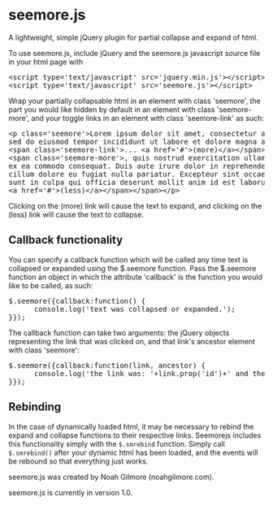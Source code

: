 <h1>seemore.js</h1>

<p>A lightweight, simple jQuery plugin for partial collapse and expand of html.</p>

<p>To use seemore.js, include jQuery and the seemore.js javascript source file in your html page with <pre>&lt;script type='text/javascript' src='jquery.min.js'&gt;&lt;/script&gt;
&lt;script type='text/javascript' src='seemore.js'&gt;&lt;/script&gt;</pre>Wrap your partially collapsable html in an element with class 'seemore', the part you would like hidden by default in an element with class 'seemore-more', and your toggle links in an element with class 'seemore-link' as such:</p>
<pre>&lt;p class='seemore'&gt;Lorem ipsum dolor sit amet, consectetur adipisicing elit,
sed do eiusmod tempor incididunt ut labore et dolore magna aliqua. Ut enim ad minim veniam
&lt;span class='seemore-link'&gt;... &lt;a href='#'&gt;(more)&lt;/a&gt;&lt;/span&gt;
&lt;span class='seemore-more'&gt;, quis nostrud exercitation ullamco laboris nisi ut aliquip
ex ea commodo consequat. Duis aute irure dolor in reprehenderit in voluptate velit esse
cillum dolore eu fugiat nulla pariatur. Excepteur sint occaecat cupidatat non proident,
sunt in culpa qui officia deserunt mollit anim id est laborum.&lt;span class='seemore-link'&gt;
&lt;a href='#'&gt;(less)&lt;/a&gt;&lt;/span&gt;&lt;/span&gt;&lt;/p&gt;</pre>
<p>Clicking on the (more) link will cause the text to expand, and clicking on the (less) link will cause the text to collapse.</p>
<h2>Callback functionality</h2>
<p>You can specify a callback function which will be called any time text is collapsed or expanded using the $.seemore function. Pass the $.seemore function an object in which the attribute 'callback' is the function you would like to be called, as such:</p>
<pre>$.seemore({callback:function() {
	&nbsp;&nbsp;console.log('text was collapsed or expanded.');
}});</pre>
<p>The callback function can take two arguments: the jQuery objects representing the link that was clicked on, and that link's ancestor element with class 'seemore':</p>
<pre>$.seemore({callback:function(link, ancestor) {
	&nbsp;&nbsp;console.log('the link was: '+link.prop('id')+' and the ancestor was: '+ancestor.prop('id'));
}});</pre>
<h2>Rebinding</h2>
<p>In the case of dynamically loaded html, it may be necessary to rebind the expand and collapse functions to their respective links. Seemorejs includes this functionality simply with the <code>$.smrebind</code> function. Simply call <code>$.smrebind()</code> after your dynamic html has been loaded, and the events will be rebound so that everything just works.</p>
<p>seemore.js was created by Noah Gilmore (noahgilmore.com).</p>
<p>seemore.js is currently in version 1.0.</p>